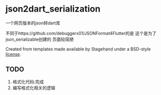 # json2dart_serialization

一个网页版本的json转dart库 

不同于https://github.com/debuggerx01/JSONFormat4Flutter的是 这个是为了json_serializable创建的
页面较简陋 

Created from templates made available by Stagehand under a BSD-style
[license](https://github.com/dart-lang/stagehand/blob/master/LICENSE).

## TODO
1. 格式化代码:完成
2. 编写格式化相关的逻辑